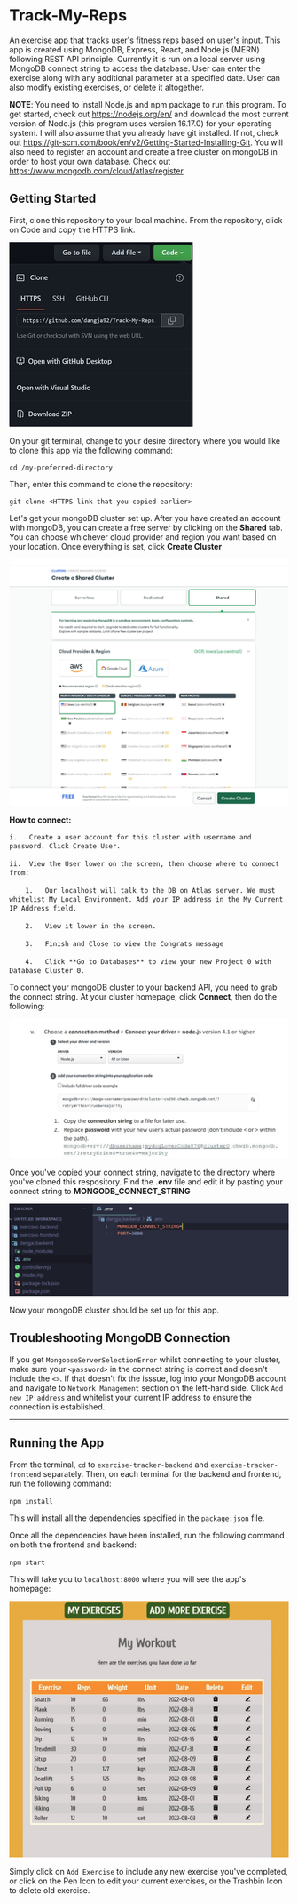 # Track-My-Reps
An exercise app that tracks user's fitness reps based on user's input.
This app is created using MongoDB, Express, React, and Node.js (MERN) following REST API principle. Currently it is run on a local server using MongoDB connect string to access the database. 
User can enter the exercise along with any additional parameter at a specified date. User can 
also modify existing exercises, or delete it altogether. 

**NOTE**: You need to install Node.js and npm package to run this program. To get started, check out https://nodejs.org/en/ and download the most current version of Node.js (this program uses version 16.17.0) for your operating system. I will also assume that you already have git installed. If not, check out https://git-scm.com/book/en/v2/Getting-Started-Installing-Git. You will also need to register an account and create a free cluster on mongoDB in order to host your own database. Check out https://www.mongodb.com/cloud/atlas/register

## Getting Started
First, clone this repository to your local machine. From the repository, click on Code and copy the HTTPS link.

![Git Clone](https://github.com/dangja92/Track-My-Reps-Heroku/blob/assets/git_clone.jpg?raw=true "Git Clone")

On your git terminal, change to your desire directory where you would like to clone this app via the following command:
```
cd /my-preferred-directory
```
Then, enter this command to clone the repository:
```
git clone <HTTPS link that you copied earlier>
```

Let's get your mongoDB cluster set up. After you have created an account with mongoDB, you can create a free server by clicking on the 
**Shared** tab. You can choose whichever cloud provider and region you want based on your location. Once everything is set, click **Create Cluster**

![Create MongoDB Cluster](https://github.com/dangja92/Track-My-Reps-Heroku/blob/assets/mongoDB.jpg?raw=true "Create MongoDB Cluster")

**How to connect:** 

	i.   Create a user account for this cluster with username and password. Click Create User. 
	
	ii.  View the User lower on the screen, then choose where to connect from: 
	
		1.   Our localhost will talk to the DB on Atlas server. We must whitelist My Local Environment. Add your IP address in the My Current IP Address field. 
		
		2.   View it lower in the screen. 
		
		3.   Finish and Close to view the Congrats message
		
		4.   Click **Go to Databases** to view your new Project 0 with Database Cluster 0.

To connect your mongoDB cluster to your backend API, you need to grab the connect string. At your cluster homepage, click **Connect**, then do the following:

![Connect String](https://github.com/dangja92/Track-My-Reps-Heroku/blob/assets/mongoDB_connect.jpg?raw=true "MongoDB Connect String")

Once you've copied your connect string, navigate to the directory where you've cloned this respository. Find the **.env** file and edit it by pasting your connect string to **MONGODB_CONNECT_STRING**

![ENV File](https://github.com/dangja92/Track-My-Reps-Heroku/blob/assets/add_connect_string.jpg?raw=true ".env File Path For Connect String" )

Now your mongoDB cluster should be set up for this app.

## Troubleshooting MongoDB Connection
If you get `MongooseServerSelectionError` whilst connecting to your cluster, make sure your `<password>` in the connect string is correct and doesn't include the `<>`. If that doesn't fix the isssue, log into your MongoDB account and navigate to `Network Management` section on the left-hand side. Click `Add new IP address` and whitelist your current IP address to ensure the connection is established.

----------------------------------------------------------------------------------------------------------------------------------------

## Running the App
From the terminal, `cd` to `exercise-tracker-backend` and `exercise-tracker-frontend` separately. Then, on each terminal for the backend and frontend, run the following command:

`npm install`

This will install all the dependencies specified in the `package.json` file.

Once all the dependencies have been installed, run the following command on both the frontend and backend:

`npm start`

This will take you to `localhost:8000` where you will see the app's homepage:

![Home Page](https://github.com/dangja92/Track-My-Reps-Heroku/blob/assets/app_frontpage.jpg?raw=true "My Exercise Tracker Home Page")

Simply click on `Add Exercise` to include any new exercise you've completed, or click on the Pen Icon to edit your current exercises, or the Trashbin Icon to delete old exercise.
